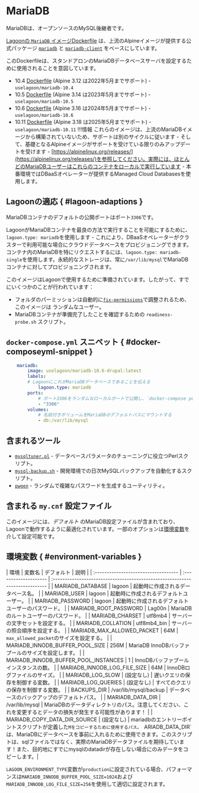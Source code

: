 # MariaDB

MariaDBは、オープンソースのMySQL後継者です。

[Lagoonの `MariaDB` イメージDockerfile](https://github.com/uselagoon/lagoon-images/blob/main/images/mariadb/10.6.Dockerfile) は、上流のAlpineイメージが提供する公式パッケージ [`mariadb`](https://pkgs.alpinelinux.org/packages?name=mariadb&branch=edge) と [`mariadb-client`](https://pkgs.alpinelinux.org/packages?name=mariadb-client&branch=edge) をベースにしています。

このDockerfileは、スタンドアロンのMariaDBデータベースサーバを設定するために使用されることを意図しています。

* 10.4 [Dockerfile](https://github.com/uselagoon/lagoon-images/blob/main/images/mariadb/10.4.Dockerfile) (Alpine 3.12 は2022年5月までサポート) - `uselagoon/mariadb-10.4`
* 10.5 [Dockerfile](https://github.com/uselagoon/lagoon-images/blob/main/images/mariadb/10.5.Dockerfile) (Alpine 3.14 は2023年5月までサポート) - `uselagoon/mariadb-10.5`
* 10.6 [Dockerfile](https://github.com/uselagoon/lagoon-images/blob/main/images/mariadb/10.6.Dockerfile) (Alpine 3.16 は2024年5月までサポート) - `uselagoon/mariadb-10.6`
* 10.11 [Dockerfile](https://github.com/uselagoon/lagoon-images/blob/main/images/mariadb/10.11.Dockerfile) (Alpine 3.18 は2025年5月までサポート) - `uselagoon/mariadb-10.11` !!!情報
    これらのイメージは、上流のMariaDBイメージから構築されていないため、サポートは別のサイクルに従います - そして、基礎となるAlpineイメージがサポートを受けている限りのみアップデートを受けます - [https://alpinelinux.org/releases/](https://alpinelinux.org/releases/)を参照してください。実際には、ほとんどのMariaDBユーザーはこれらのコンテナをローカルで実行しています - 本番環境ではDBaaSオペレーターが提供するManaged Cloud Databasesを使用します。

## Lagoonの適応 { #lagoon-adaptions }

MariaDBコンテナのデフォルトの公開ポートはポート`3306`です。

LagoonがMariaDBコンテナを最良の方法で実行することを可能にするために、`lagoon.type: mariadb`を使用します - これにより、DBaaSオペレーターがクラスターで利用可能な場合にクラウドデータベースをプロビジョニングできます。コンテナ内のMariaDBを特にリクエストするには、`lagoon.type: mariadb-single`を使用します。永続的なストレージは、常に`/var/lib/mysql`でMariaDBコンテナに対してプロビジョニングされます。

このイメージはLagoonで使用するために準備されています。したがって、すでにいくつかのことが行われています：

* フォルダのパーミッションは自動的に[`fix-permissions`](https://github.com/uselagoon/lagoon-images/blob/main/images/commons/fix-permissions)で調整されるため、このイメージは  ランダムなユーザー。
* MariaDBコンテナが準備完了したことを確認するための `readiness-probe.sh` スクリプト。

## `docker-compose.yml` スニペット { #docker-composeyml-snippet }

```yaml title="docker-compose.yml"
	mariadb:
		image: uselagoon/mariadb-10.6-drupal:latest
		labels:
		# LagoonにこれがMariaDBデータベースであることを伝える
			lagoon.type: mariadb
		ports:
			# ポート3306をランダムなローカルポートで公開し、`docker-compose port mariadb 3306`でそれを見つける
			- "3306"
		volumes:
			# 名前付きボリュームをMariaDBのデフォルトパスにマウントする
			- db:/var/lib/mysql
```

## 含まれるツール

* [`mysqltuner.pl`](https://github.com/major/MySQLTuner-perl) - データベースパラメータのチューニングに役立つPerlスクリプト。
* [`mysql-backup.sh`](https://github.com/uselagoon/lagoon-images/blob/main/images/mariadb/mysql-backup.sh) - 開発環境での日次MySQLバックアップを自動化するスクリプト。
* [`pwgen`](https://linux.die.net/man/1/pwgen) - ランダムで複雑なパスワードを生成するユーティリティ。

## 含まれる `my.cnf` 設定ファイル

このイメージには、_デフォルト_ のMariaDB設定ファイルが含まれており、Lagoonで動作するように最適化されています。一部のオプションは[環境変数](../concepts-advanced/environment-variables.md)を介して設定可能です。

## 環境変数 { #environment-variables }

| 環境 | 変数名                               | デフォルト             | 説明 |
| :----------------------------------- | :-------------------- | :--------------------------------------------------------------------------- |
| MARIADB_DATABASE                     | lagoon                | 起動時に作成されるデータベース名。                                            |
| MARIADB_USER                         | lagoon                | 起動時に作成されるデフォルトユーザー。                                             |
| MARIADB_PASSWORD                     | lagoon                | 起動時に作成されるデフォルトユーザーのパスワード。                                 |
| MARIADB_ROOT_PASSWORD                | Lag00n                | MariaDBのルートユーザーのパスワード。                                                |
| MARIADB_CHARSET                      | utf8mb4               | サーバーの文字セットを設定する。                                                      |
| MARIADB_COLLATION                    | utf8mb4_bin           | サーバーの照合順序を設定する。                                                        |
| MARIADB_MAX_ALLOWED_PACKET           | 64M                   | `max_allowed_packet`のサイズを設定する。 |
| MARIADB_INNODB_BUFFER_POOL_SIZE      | 256M                  | MariaDB InnoDBバッファプールのサイズを設定します。                                       |
| MARIADB_INNODB_BUFFER_POOL_INSTANCES | 1                     | InnoDBバッファプールインスタンスの数。                                                  |
| MARIADB_INNODB_LOG_FILE_SIZE         | 64M                   | InnoDBログファイルのサイズ。                                                           |
| MARIADB_LOG_SLOW                     | (設定なし)             | 遅いクエリの保存を制御する変数。                                                       |
| MARIADB_LOG_QUERIES                  | (設定なし)             | すべてのクエリの保存を制御する変数。                                                   |
| BACKUPS_DIR                          | /var/lib/mysql/backup | データベースのバックアップのデフォルトパス。                                           |
| MARIADB_DATA_DIR                     | /var/lib/mysql        | MariaDBのデータディレクトリのパス。注意してください、これを変更するとデータの損失が発生する可能性があります！ |
| MARIADB_COPY_DATA_DIR_SOURCE         | (設定なし)             | mariadbのエントリーポイントスクリプトが定義した`Mをコピーするために使用するパス。 `ARIADB_DATA_DIR`は、MariaDBにデータベースを事前に入れるために使用できます。このスクリプトは、sqlファイルではなく、実際のMariaDBデータファイルを期待しています！また、目的地にすでにmysqlのdatadirが存在しない場合にのみデータをコピーします。|

`LAGOON_ENVIRONMENT_TYPE`変数が`production`に設定されている場合、パフォーマンスは`MARIADB_INNODB_BUFFER_POOL_SIZE=1024`および`MARIADB_INNODB_LOG_FILE_SIZE=256`を使用して適切に設定されます。

